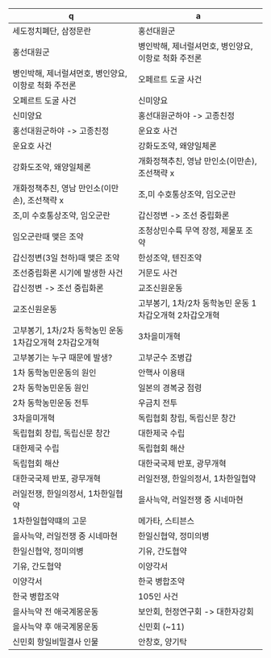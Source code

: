  q  | a
--- | ---
세도정치폐단, 삼정문란		| 홍선대원군
홍선대원군		| 병인박해, 제너럴셔먼호, 병인양요, 이항로 척화 주전론
병인박해, 제너럴셔먼호, 병인양요, 이항로 척화 주전론		| 오페르트 도굴 사건
오페르트 도굴 사건		| 신미양요
신미양요			| 홍선대원군하야 -> 고종친정
홍선대원군하야 -> 고종친정	| 운요호 사건
운요호 사건		| 강화도조약, 왜양일체론
강화도조약, 왜양일체론		| 개화정책추친, 영남 만인소(이만손), 조선책략 x
개화정책추친, 영남 만인소(이만손), 조선책략 x		| 조,미 수호통상조약, 임오군란
조,미 수호통상조약, 임오군란		| 갑신정변 -> 조선 중립화론
임오군란때 맺은 조약		| 조청상민수륙 무역 장정, 제물포 조약
갑신정변(3일 천하)때 맺은 조약		| 한성조약, 텐진조약
조선중립화론 시기에 발생한 사건		| 거문도 사건
갑신정변 -> 조선 중립화론		| 교조신원운동
교조신원운동		| 고부봉기, 1차/2차 동학농민 운동 1차갑오개혁 2차갑오개혁
고부봉기, 1차/2차 동학농민 운동 1차갑오개혁 2차갑오개혁		| 3차을미개혁
고부봉기는 누구 때문에 발생?		| 고부군수 조병갑
1차 동학농민운동의 원인		| 안핵사 이용태
2차 동학농민운동 원인		| 일본의 경복궁 점령
2차 동학농민운동 전투		| 우금치 전투
3차을미개혁		| 독립협회 창립, 독립신문 창간
독립협회 창립, 독립신문 창간		| 대한제국 수립
대한제국 수립		| 독립협회 해산
독립협회 해산		| 대한국국제 반포, 광무개혁
대한국국제 반포, 광무개혁		| 러일전쟁, 한일의정서, 1차한일협약
러일전쟁, 한일의정서, 1차한일협약		| 을사늑약, 러일전쟁 중 시네마현
1차한일협약떄의 고문		| 메가타, 스티븐스
을사늑약, 러일전쟁 중 시네마현		| 한일신협약, 정미의병
한일신협약, 정미의병		| 기유, 간도협약
기유, 간도협약		| 이양각서
이양각서		| 한국 병합조약
한국 병합조약		| 105인 사건
을사늑약 전 애국계몽운동		| 보안회, 헌정연구회 -> 대한자강회
을사늑약 후 애국계몽운동		| 신민회 (~11)
신민회 항일비밀결사 인물		| 안창호, 양기탁